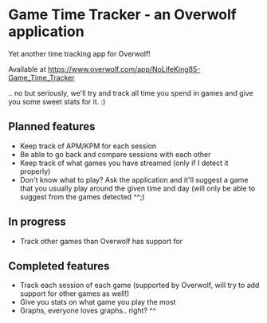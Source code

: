 # Game Time Tracker - an Overwolf application

Yet another time tracking app for Overwolf!

Available at https://www.overwolf.com/app/NoLifeKing85-Game_Time_Tracker

.. no but seriously, we'll try and track all time you spend in games and give you some sweet stats for it. :)

## Planned features

- Keep track of APM/KPM for each session
- Be able to go back and compare sessions with each other
- Keep track of what games you have streamed (only if I detect it properly)
- Don't know what to play? Ask the application and it'll suggest a game that you usually play around the given time and day (will only be able to suggest from the games detected ^^;)

## In progress

- Track other games than Overwolf has support for

## Completed features

- Track each session of each game (supported by Overwolf, will try to add support for other games as well!)
- Give you stats on what game you play the most
- Graphs, everyone loves graphs.. right? ^^
